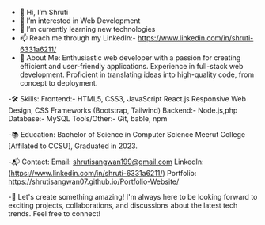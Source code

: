 - 👋 Hi, I’m Shruti
- 👀 I’m interested in Web Development
- 🌱 I’m currently learning new technologies
- 📫 Reach me through my LinkedIn:- https://www.linkedin.com/in/shruti-6331a6211/
- 🚀 About Me:
     Enthusiastic web developer with a passion for creating efficient and user-friendly applications.
     Experience in full-stack web development.
     Proficient in translating ideas into high-quality code, from concept to deployment.
  
-🛠️ Skills:
     Frontend:-
     HTML5, CSS3, JavaScript
     React.js
     Responsive Web Design, CSS Frameworks (Bootstrap, Tailwind)
     Backend:-
     Node.js,php 
     Database:-
     MySQL
     Tools/Other:-
     Git, bable, npm

-📚 Education:
    Bachelor of Science in Computer Science
    Meerut College [Affilated to CCSU], Graduated in 2023.
   
-📬 Contact:
    Email: shrutisangwan199@gmail.com
    LinkedIn: (https://www.linkedin.com/in/shruti-6331a6211/)
    Portfolio: https://shrutisangwan07.github.io/Portfolio-Website/

-🌟 Let's create something amazing! I'm always here to be looking forward to exciting projects, collaborations, and discussions about the latest tech trends. Feel free to connect!

<!---
ShrutiSangwan07/ShrutiSangwan07 is a ✨ special ✨ repository because its `README.md` (this file) appears on your GitHub profile.
You can click the Preview link to take a look at your changes.
--->
